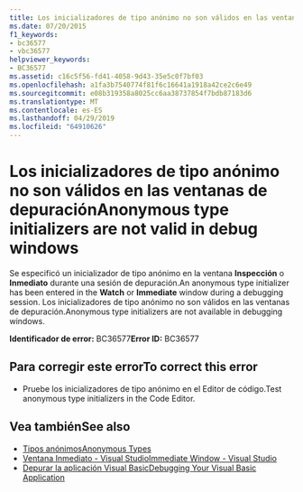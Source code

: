 ```yaml
---
title: Los inicializadores de tipo anónimo no son válidos en las ventanas de depuración
ms.date: 07/20/2015
f1_keywords:
- bc36577
- vbc36577
helpviewer_keywords:
- BC36577
ms.assetid: c16c5f56-fd41-4058-9d43-35e5c0f7bf03
ms.openlocfilehash: a1fa3b7540774f81f6c16641a1918a42ce2c6e49
ms.sourcegitcommit: e08b319358a8025cc6aa38737854f7bdb87183d6
ms.translationtype: MT
ms.contentlocale: es-ES
ms.lasthandoff: 04/29/2019
ms.locfileid: "64910626"
---
```

# <a name="anonymous-type-initializers-are-not-valid-in-debug-windows"></a><span data-ttu-id="df085-102">Los inicializadores de tipo anónimo no son válidos en las ventanas de depuración</span><span class="sxs-lookup"><span data-stu-id="df085-102">Anonymous type initializers are not valid in debug windows</span></span>
<span data-ttu-id="df085-103">Se especificó un inicializador de tipo anónimo en la ventana **Inspección** o **Inmediato** durante una sesión de depuración.</span><span class="sxs-lookup"><span data-stu-id="df085-103">An anonymous type initializer has been entered in the **Watch** or **Immediate** window during a debugging session.</span></span> <span data-ttu-id="df085-104">Los inicializadores de tipo anónimo no son válidos en las ventanas de depuración.</span><span class="sxs-lookup"><span data-stu-id="df085-104">Anonymous type initializers are not available in debugging windows.</span></span>  
  
 <span data-ttu-id="df085-105">**Identificador de error:** BC36577</span><span class="sxs-lookup"><span data-stu-id="df085-105">**Error ID:** BC36577</span></span>  
  
## <a name="to-correct-this-error"></a><span data-ttu-id="df085-106">Para corregir este error</span><span class="sxs-lookup"><span data-stu-id="df085-106">To correct this error</span></span>  
  
- <span data-ttu-id="df085-107">Pruebe los inicializadores de tipo anónimo en el Editor de código.</span><span class="sxs-lookup"><span data-stu-id="df085-107">Test anonymous type initializers in the Code Editor.</span></span>  
  
## <a name="see-also"></a><span data-ttu-id="df085-108">Vea también</span><span class="sxs-lookup"><span data-stu-id="df085-108">See also</span></span>

- [<span data-ttu-id="df085-109">Tipos anónimos</span><span class="sxs-lookup"><span data-stu-id="df085-109">Anonymous Types</span></span>](../../visual-basic/programming-guide/language-features/objects-and-classes/anonymous-types.md)
- [<span data-ttu-id="df085-110">Ventana Inmediato - Visual Studio</span><span class="sxs-lookup"><span data-stu-id="df085-110">Immediate Window - Visual Studio</span></span>](/visualstudio/ide/reference/immediate-window)
- [<span data-ttu-id="df085-111">Depurar la aplicación Visual Basic</span><span class="sxs-lookup"><span data-stu-id="df085-111">Debugging Your Visual Basic Application</span></span>](../../visual-basic/developing-apps/debugging.md)
